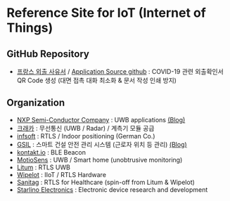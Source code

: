 # Reference Site for IoT (Internet of Things)  

## GitHub Repository 

- [프랑스 외출 사유서](https://media.interieur.gouv.fr/deplacement-covid-19/) / [Application Source github](https://github.com/LAB-MI/deplacement-covid-19) : COVID-19 관련 외출확인서 QR Code 생성 (대면 접촉 대화 최소화 & 문서 작성 인쇄 방지)  

## Organization 

- [NXP Semi-Conductor Company](https://www.nxp.com/applications/solutions/enabling-technologies/connectivity/ultra-wideband-uwb:UWB) : UWB applications [(Blog)](https://blog.naver.com/nxpkor)
- [크래카](https://www.craeca.com) : 무선통신 (UWB / Radar) / 계측기 모듈 공급  
- [infsoft](https://www.infsoft.com/) : RTLS / Indoor positioning (German Co.)
- [GSIL](http://gsil.kr/) : 스마트 건설 안전 관리 시스템 (근로자 위치 등 관리) [(Blog)](https://blog.naver.com/gsilove11)
- [kontakt.io](https://kontakt.io/) : BLE Beacon
- [MotioSens](http://www.motiosens.com/) : UWB / Smart home (unobtrusive monitoring) 
- [Litum](https://litumiot.com/) : RTLS UWB  
- [Wipelot](https://www.wipelot.com/HomePage) : IIoT / RTLS Hardware
- [Sanitag](https://www.sanitag.com/) : RTLS for Healthcare (spin-off from Litum & Wipelot)
- [Starlino Electronics](http://www.starlino.com/) : Electronic device research and development



